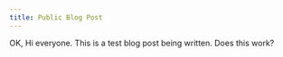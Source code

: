 ```yaml
---
title: Public Blog Post
---
```



OK, Hi everyone. This is a test blog post being written. Does this work?